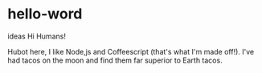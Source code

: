 # hello-word
ideas
Hi Humans!

Hubot here, I like Node,js and Coffeescript (that's what I'm made off!).
I've had tacos on the moon and find them far superior to Earth tacos.
